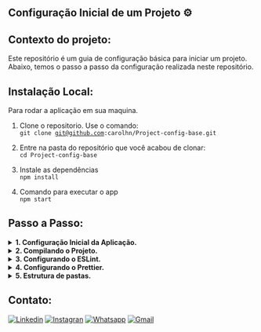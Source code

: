 ## Configuração Inicial de um Projeto ⚙️

## Contexto do projeto:

Este repositório é um guia de configuração básica para iniciar um projeto. Abaixo, temos o passo a passo da configuração realizada neste repositório.

## Instalação Local:

Para rodar a aplicação em sua maquina.

1. Clone o repositorio. Use o comando:</br>
   <code>git clone git@github.com:carolhn/Project-config-base.git</code></br>

2. Entre na pasta do repositório que você acabou de clonar:</br>
   <code>cd Project-config-base</code>

3. Instale as dependências</br>
   <code>npm install</code>

4. Comando para executar o app</br>
   <code>npm start</code>

## Passo a Passo:

<details>
  <summary><strong>1. Configuração Inicial da Aplicação.</strong></summary>
Vamos começar configurando sua aplicação do zero.

#### 1.1 Inicializando o Node Package.json.

Primeiro, inicie sua aplicação criando o arquivo package.json, que ajuda a gerenciar os pacotes do seu projeto.

```sh
npm init -y
```

#### 1.2 Instalação do Typescript.

Como nosso código final será convertido em JavaScript antes de ser publicado online, vamos instalar o TypeScript no ambiente de desenvolvimento.

```sh
npm install typescript ts-node-dev @types/node tsconfig-paths -D
```

#### 1.3 Configurando o TypeScript.

A seguir, configure o TypeScript para o seu projeto. Isso envolve a criação do arquivo tsconfig.json com as configurações necessárias.

```sh
npx tsc --init --rootDir src --outDir build --esModuleInterop --resolveJsonModule --lib es6 --module commonjs --allowJs true --noImplicitAny true
```

#### 1.4 Configurando o .gitignore

Para manter seu controle de versão limpo e evitar a inclusão acidental de arquivos desnecessários ou sensíveis, crie e configure o arquivo .gitignore.

</details>

<details>
  <summary><strong>2. Compilando o Projeto.</strong></summary>
Nesta seção, vamos compilar o projeto e executá-lo.

#### 2.1 Criando a Estrutura do Projeto.

Começaremos criando a estrutura básica do projeto. Execute os seguintes comandos para criar a pasta src e o arquivo server.ts:

```sh
mkdir src
touch src/server.ts
```

#### 2.2 Compilando o Typescript.

Dentro do arquivo src/server.ts, adicione o seguinte código que será compilado:

```sh
console.log('Hello World!')
```

#### 2.3 Executando o Compilador TypeScript.

Agora, vamos executar o comando tsc para compilar o código TypeScript. Ele usará as configurações definidas no arquivo tsconfig.json no diretório atual:

```sh
npx tsc
```

#### 2.4 Executando o Código Compilado.

O código compilado será gerado na pasta build. Para executar a aplicação, use o seguinte comando:

```sh
node build/server.js
```

#### 2.5 Criando um Script de Desenvolvimento.

Para facilitar o desenvolvimento, utilizaremos a biblioteca ts-node-dev. Vamos criar um novo script no arquivo package.json para executar o projeto com o ts-node-dev:

```sh
"scripts": {
  "dev": "ts-node-dev --inspect --transpile-only --ignore-watch node_modules src/server.ts"
```

#### 2.6 Executando o Servidor em Modo de Desenvolvimento.

Finalmente, no terminal, execute o comando a seguir para iniciar o servidor em modo de desenvolvimento:

```sh
npm run dev
```

</details>

<details>
  <summary><strong>3. Configurando o ESLint.</strong></summary>
O ESLint é uma ferramenta de linting JavaScript que permite aplicar um conjunto de padrões de estilo, formatação e codificação ao seu código.

#### 3.1 Instalação e Configuração do ESLint

Comece instalando o ESLint no seu projeto com o seguinte comando:

```sh
npx npm install --save-dev eslint @typescript-eslint/parser @typescript-eslint/eslint-plugin
```

#### 3.2 Criando o arquivo .eslintrc

Na raiz do seu projeto, crie um arquivo chamado .eslintrc com uma configuração inicial do ESLint. Você pode adicionar as seguintes configurações:

```sh
{
  "root": true,
  "parser": "@typescript-eslint/parser",
  "plugins": [
    "@typescript-eslint"
  ],
  "extends": [
    "eslint:recommended",
    "plugin:@typescript-eslint/eslint-recommended",
    "plugin:@typescript-eslint/recommended"
  ]
}
```

#### 3.3 Criando o arquivo .eslintignore

Crie um arquivo chamado .eslintignore e adicione os seguintes comandos para evitar que determinados diretórios e arquivos sejam verificados pelo ESLint:

```sh
node_modules
dist
build
/*.js
```

#### 3.4 Criando um Script de Desenvolvimento.

Adicione scripts no arquivo package.json para executar o lint e corrigir automaticamente os problemas:

```sh
"scripts": {
  "lint": "eslint . --ext .ts",
  "lint-fix": "eslint . --ext .ts --fix"
```

#### 3.5 Executando o Lint.

Agora, você pode executar o lint do seu projeto ou executar uma correção automática dos problemas com os seguintes comandos:

```sh
npm run lint
npm run lint-fix
```

</details>

<details>
  <summary><strong>4. Configurando o Prettier.</strong></summary>
O Prettier é um formatador de código opinativo e, em conjunto com o ESLint, forma uma parceria perfeita para nós, desenvolvedores.

#### 4.1 Instalação e Configuração do Prettier.

Comece instalando o Prettier no seu projeto com o seguinte comando:

```sh
npx npm install prettier -D
```

#### 4.2 Criando o arquivo .prettierrc

Na raiz do seu projeto, crie um arquivo chamado .prettierrc com uma configuração inicial do Prettier. Você pode adicionar as seguintes configurações:

```sh
{
  "semi": true,
  "trailingComma": "all",
  "singleQuote": true,
  "printWidth": 80,
  "arrowParens": "avoid"
}
```

##### ⚠️ATENÇÃO⚠️

É fundamental que a extensão "Prettier - Code Formatter" esteja instalada no VSCode, pois permitirá a formatação automática do código ao salvar o arquivo.

#### 4.3 Configurando o Prettier para trabalhar com ESLint.

Com o ESLint e o Prettier já instalados, instale também esses dois pacotes:

```sh
npm install eslint-config-prettier@6.15.0 eslint-plugin-prettier@3.2.0 --save-dev
```

#### 4.4 Ajustar o arquivo .eslintrc

Ajuste o arquivo .eslintrc da seguinte forma para que o ESLint e o Prettier funcionem em conjunto:

```sh
{
  "root": true,
  "parser": "@typescript-eslint/parser",
  "plugins": [
    "@typescript-eslint",
    "prettier"
  ],
  "extends": [
    "eslint:recommended",
    "plugin:@typescript-eslint/eslint-recommended",
    "plugin:@typescript-eslint/recommended",
    "prettier/@typescript-eslint",
    "plugin:prettier/recommended"
  ],
  "rules": {
    "no-console": "warn",
    "prettier/prettier": "error"
  }
```

</details>

<details>
  <summary><strong>5. Estrutura de pastas.</strong></summary>

#### 5.1 Criando a Estrutura de Pastas.

A estrutura de pastas é uma parte fundamental da organização do projeto. Ela ajuda a manter seu código organizado e facilita a navegação e o desenvolvimento da aplicação. Abaixo está a estrutura de pastas desenvolvida nesse projeto:

```sh
PROJECT-CONFIG-BASE/
|-- src/
|   |-- api/
|   |   |-- controllers/
|   |   |-- routes/
|   |   |-- middleware/
|   |   |-- services/
|   |   |--server.ts
|   |-- database/
|   |   |-- config/
|   |   |-- migrations/
|   |   |-- models/
|   |   |-- seeders/
|   |-- utils/
|-- tests/
|   |-- unit/
|   |-- integration/
|-- node_modules/
|-- package.json
|-- package-lock.json
|-- .gitignore
|-- .eslintignore
|-- .eslintrc
|-- .prettierrc
|-- .editorconfig
|-- tsconfig.json
|-- README.md

```

#### 5.2 Explicação de cada pasta.

- src/: Esta é a pasta raiz do código-fonte.

- api/: Esta pasta contém os principais componentes relacionados à lógica da aplicação.

- database/: Esta pasta contém configurações, migrações, modelos e seeders relacionados ao banco de dados da aplicação.

- utils/: Esta pasta contém utilitários ou funções de uso geral.

- tests/: Aqui, são os testes unitários e de integração para garantir a qualidade do código.

#### Outros arquivos e pastas incluem:

`node_modules/`: Dependências do projeto.</br>
`package.json e package-lock.json`: Informações do projeto e dependências.</br>
`eslintignore, .eslintrc, .prettierrc, .editorconfig`Configurações de lint e formatação.</br>
`tsconfig.json`: Configuração TypeScript.</br>
`.gitignore`: Ignora arquivos não rastreados pelo Git.</br>
`README.md`: Documentação do projeto.

#### 5.2 Ajustar o arquivo package.json.

Aqui, vamos atualizar o script "dev" para utilizar a ferramenta `ts-node-dev` após mover o arquivo server.ts para uma nova localização.

```sh
{
  "scripts": {
    "dev": "ts-node-dev --inspect --transpile-only --ignore-watch node_modules src/api/server.ts",
  }
```

</details>

## Contato:

[![Linkedin](https://img.shields.io/badge/LinkedIn-0077B5?style=for-the-badge&logo=linkedin&logoColor=white)](https://www.linkedin.com/in/caroline-nunes-devfullstack/)
[![Instagran](https://img.shields.io/badge/Instagram-E4405F?style=for-the-badge&logo=instagram&logoColor=white)](https://www.instagram.com/caarolhn/)
[![Whatsapp](https://img.shields.io/badge/WhatsApp-25D366?style=for-the-badge&logo=whatsapp&logoColor=white)](https://wa.me/48988037114)
[![Gmail](https://img.shields.io/badge/Gmail-D14836?style=for-the-badge&logo=gmail&logoColor=white)](mailto:nunescaroline905@gmail.com)
